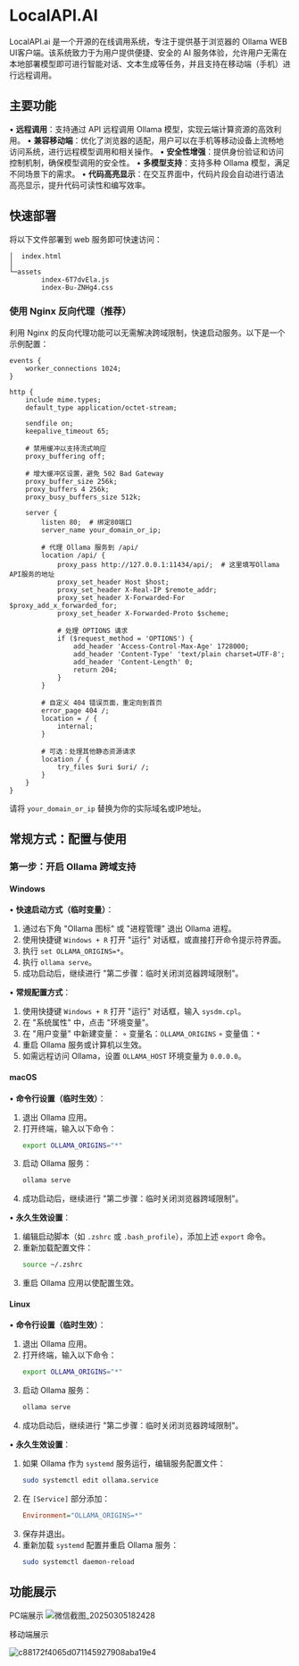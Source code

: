 # LocalAPI.AI
LocalAPI.ai 是一个开源的在线调用系统，专注于提供基于浏览器的 Ollama WEB UI客户端。该系统致力于为用户提供便捷、安全的 AI 服务体验，允许用户无需在本地部署模型即可进行智能对话、文本生成等任务，并且支持在移动端（手机）进行远程调用。

## 主要功能

• **远程调用**：支持通过 API 远程调用 Ollama 模型，实现云端计算资源的高效利用。
• **兼容移动端**：优化了浏览器的适配，用户可以在手机等移动设备上流畅地访问系统，进行远程模型调用和相关操作。
• **安全性增强**：提供身份验证和访问控制机制，确保模型调用的安全性。
• **多模型支持**：支持多种 Ollama 模型，满足不同场景下的需求。
• **代码高亮显示**：在交互界面中，代码片段会自动进行语法高亮显示，提升代码可读性和编写效率。

## 快速部署

将以下文件部署到 web 服务即可快速访问：

```
│  index.html
│
└─assets
        index-6T7dvEla.js
        index-Bu-ZNHg4.css
```

### 使用 Nginx 反向代理（推荐）

利用 Nginx 的反向代理功能可以无需解决跨域限制，快速启动服务。以下是一个示例配置：

```nginx
events {
    worker_connections 1024;
}

http {
    include mime.types;
    default_type application/octet-stream;

    sendfile on;
    keepalive_timeout 65;

    # 禁用缓冲以支持流式响应
    proxy_buffering off;

    # 增大缓冲区设置，避免 502 Bad Gateway
    proxy_buffer_size 256k;
    proxy_buffers 4 256k;
    proxy_busy_buffers_size 512k;

    server {
        listen 80;  # 绑定80端口
        server_name your_domain_or_ip;  

        # 代理 Ollama 服务到 /api/
        location /api/ {
            proxy_pass http://127.0.0.1:11434/api/;  # 这里填写Ollama API服务的地址
            proxy_set_header Host $host;
            proxy_set_header X-Real-IP $remote_addr;
            proxy_set_header X-Forwarded-For $proxy_add_x_forwarded_for;
            proxy_set_header X-Forwarded-Proto $scheme;

            # 处理 OPTIONS 请求
            if ($request_method = 'OPTIONS') {
                add_header 'Access-Control-Max-Age' 1728000;
                add_header 'Content-Type' 'text/plain charset=UTF-8';
                add_header 'Content-Length' 0;
                return 204;
            }
        }

        # 自定义 404 错误页面，重定向到首页
        error_page 404 /;
        location = / {
            internal;
        }

        # 可选：处理其他静态资源请求
        location / {
            try_files $uri $uri/ /;
        }
    }
}
```

请将 `your_domain_or_ip` 替换为你的实际域名或IP地址。

## 常规方式：配置与使用

### 第一步：开启 Ollama 跨域支持

#### Windows

• **快速启动方式（临时变量）**：
  1. 通过右下角 "Ollama 图标" 或 "进程管理" 退出 Ollama 进程。
  2. 使用快捷键 `Windows + R` 打开 "运行" 对话框，或直接打开命令提示符界面。
  3. 执行 `set OLLAMA_ORIGINS=*`。
  4. 执行 `ollama serve`。
  5. 成功启动后，继续进行 "第二步骤：临时关闭浏览器跨域限制"。

• **常规配置方式**：
  1. 使用快捷键 `Windows + R` 打开 "运行" 对话框，输入 `sysdm.cpl`。
  2. 在 "系统属性" 中，点击 "环境变量"。
  3. 在 "用户变量" 中新建变量：
     ◦ 变量名：`OLLAMA_ORIGINS`
     ◦ 变量值：`*`
  4. 重启 Ollama 服务或计算机以生效。
  5. 如需远程访问 Ollama，设置 `OLLAMA_HOST` 环境变量为 `0.0.0.0`。

#### macOS

• **命令行设置（临时生效）**：
  1. 退出 Ollama 应用。
  2. 打开终端，输入以下命令：
     ```bash
     export OLLAMA_ORIGINS="*"
     ```
  3. 启动 Ollama 服务：
     ```bash
     ollama serve
     ```
  4. 成功启动后，继续进行 "第二步骤：临时关闭浏览器跨域限制"。

• **永久生效设置**：
  1. 编辑启动脚本（如 `.zshrc` 或 `.bash_profile`），添加上述 `export` 命令。
  2. 重新加载配置文件：
     ```bash
     source ~/.zshrc
     ```
  3. 重启 Ollama 应用以使配置生效。

#### Linux

• **命令行设置（临时生效）**：
  1. 退出 Ollama 应用。
  2. 打开终端，输入以下命令：
     ```bash
     export OLLAMA_ORIGINS="*"
     ```
  3. 启动 Ollama 服务：
     ```bash
     ollama serve
     ```
  4. 成功启动后，继续进行 "第二步骤：临时关闭浏览器跨域限制"。

• **永久生效设置**：
  1. 如果 Ollama 作为 `systemd` 服务运行，编辑服务配置文件：
     ```bash
     sudo systemctl edit ollama.service
     ```
  2. 在 `[Service]` 部分添加：
     ```ini
     Environment="OLLAMA_ORIGINS=*"

     
     ```
  3. 保存并退出。
  4. 重新加载 `systemd` 配置并重启 Ollama 服务：
     ```bash
     sudo systemctl daemon-reload

 ## 功能展示
 PC端展示
 ![微信截图_20250305182428](https://github.com/user-attachments/assets/f9af989f-3d4e-44b7-9647-a50d1379ccef)
 
移动端展示
 
 ![c88172f4065d071145927908aba19e4](https://github.com/user-attachments/assets/7bc596bd-f404-4157-ac2a-6dedf6f1fa54)

